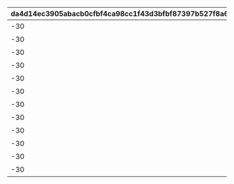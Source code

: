 |da4d14ec3905abacb0cfbf4ca98cc1f43d3bfbf87397b527f8a6bee78ba51efb|61f8e1c4450380cf0623ae8fd5a5935362961b1fe8e53c5ec68355a3d085f639|7677a8d1972c465d506e09e591c95e90f0bf88b36512826cb2dff49186beaddd|bae55b4f13afd59ca61b98d27baf2977217e09263fd572c4afce56c513b200d2|5584005744f2a68246bbc62def424a88f0c965384c3c633967a2cb5b6f110532|6efb8eea31665e8b440eabf0ca93fba46dca817582609a904b17b519059d997e|558467a0405db075634abc60f926d9e660a46ee611b14596724d815ffec4928b|c70bee81dfc091fca737663dbde2f7fca9c5329518c641b6fb0ae9870e5a109d|686b4540a95be552531d1ffd0bcb6a2a28b4bf78b2abbea54fa949ffc55fe252|1eb373f8c735f5a30e6d5aabe6bb150ae763877f4d74304fad86707e2c63508d|f857ff494570e1e4367a4f0e38e41ea65c636701ba2c425cf87a6c38ef870154|91f76e7d58d4c856c3e6bdec1fe85ecfb0d533c25c14741a031230fdba1ea44d|63e48f3d04cc8f8f33c0ac104e0d50892bf53a434e33140f098d40f1e2cd2abb|7897aa3ae076310746aa97f972511d010d6c6f9d5d58c8ff61ae66a73c4be2f3|631375a310a16b60c3ef671c94d67466e7438f370841f4e9aa4cda3ed5273ef3|
| --- | --- | --- | --- | --- | --- | --- | --- | --- | --- | --- | --- | --- | --- | --- |
|-30|？？？|bgm_M220|2|-75|100584|bgm_M220|800100101|100584|350|1|1001001|0|90|100000|
|-30|？？？|bgm_M220|2|-75|100584|bgm_M220|800100102|100584|350|1|1001002|0|90|100000|
|-30|？？？|bgm_M220|2|-75|100584|bgm_M220|800100103|100584|350|1|1001003|0|90|100000|
|-30|？？？|bgm_M221|2|-75|100584|bgm_M221|800100101|100584|350|1|1001004|0|90|100000|
|-30|？？？|bgm_M221|2|-75|100584|bgm_M221|800100102|100584|350|1|1001005|0|90|100000|
|-30|？？？|bgm_M221|2|-75|100584|bgm_M221|800100103|100584|350|1|1001006|0|90|100000|
|-30|？？？|bgm_M220|2|-75|100584|bgm_M220|800100201|100584|350|1|1002001|0|90|100000|
|-30|？？？|bgm_M220|2|-75|100584|bgm_M220|800100202|100584|350|1|1002002|0|90|100000|
|-30|？？？|bgm_M220|2|-75|100584|bgm_M220|800100203|100584|350|1|1002003|0|90|100000|
|-30|？？？|bgm_M221|2|-75|100584|bgm_M221|800100201|100584|350|1|1002004|0|90|100000|
|-30|？？？|bgm_M221|2|-75|100584|bgm_M221|800100202|100584|350|1|1002005|0|90|100000|
|-30|？？？|bgm_M221|2|-75|100584|bgm_M221|800100203|100584|350|1|1002006|0|90|100000|